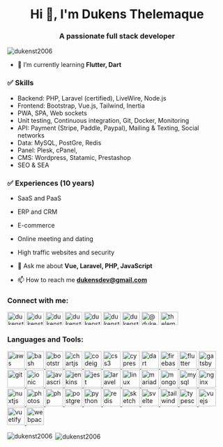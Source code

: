 <!--
**dukenst2006/dukenst2006** is a ✨ _special_ ✨ repository because its `README.md` (this file) appears on your GitHub profile.-->
<h1 align="center">Hi 👋, I'm Dukens Thelemaque</h1>
<h3 align="center">A passionate full stack developer</h3>

<p align="left"> <img src="https://komarev.com/ghpvc/?username=dukenst2006" alt="dukenst2006" /> </p>

- 🌱 I’m currently learning **Flutter, Dart**

### ✅ Skills
- Backend: PHP, Laravel (certified), LiveWire, Node.js
- Frontend: Bootstrap, Vue.js, Tailwind, Inertia
- PWA, SPA, Web sockets
- Unit testing, Continuous integration, Git, Docker, Monitoring
- API: Payment (Stripe, Paddle, Paypal), Mailing & Texting, Social networks
- Data: MySQL, PostGre, Redis
- Panel: Plesk, cPanel, 
- CMS: Wordpress, Statamic, Prestashop
- SEO & SEA

### ✅ Experiences (10 years)
- SaaS and PaaS
- ERP and CRM
- E-commerce
- Online meeting and dating
- High traffic websites and security

- 💬 Ask me about **Vue, Laravel, PHP, JavaScript**

- 📫 How to reach me **dukensdev@gmail.com**

<p align="left">
<h3 align="left">Connect with me:</h3>
<a href="https://dev.to/dukenst" target="blank"><img align="center" src="https://cdn.jsdelivr.net/npm/simple-icons@3.0.1/icons/dev-dot-to.svg" alt="dukenst" height="30" width="40" /></a>
<a href="https://twitter.com/dukenst" target="blank"><img align="center" src="https://cdn.jsdelivr.net/npm/simple-icons@3.0.1/icons/twitter.svg" alt="dukenst" height="30" width="40" /></a>
<a href="https://linkedin.com/in/dukenst" target="blank"><img align="center" src="https://cdn.jsdelivr.net/npm/simple-icons@3.0.1/icons/linkedin.svg" alt="dukenst" height="30" width="40" /></a>
<a href="https://fb.com/dukenst" target="blank"><img align="center" src="https://cdn.jsdelivr.net/npm/simple-icons@3.0.1/icons/facebook.svg" alt="dukenst" height="30" width="40" /></a>
<a href="https://instagram.com/dukenst" target="blank"><img align="center" src="https://cdn.jsdelivr.net/npm/simple-icons@3.0.1/icons/instagram.svg" alt="dukenst" height="30" width="40" /></a>
<a href="https://dribbble.com/dukenst" target="blank"><img align="center" src="https://cdn.jsdelivr.net/npm/simple-icons@3.0.1/icons/dribbble.svg" alt="dukenst" height="30" width="40" /></a>
<a href="https://www.behance.net/dukenst" target="blank"><img align="center" src="https://cdn.jsdelivr.net/npm/simple-icons@3.0.1/icons/behance.svg" alt="dukenst" height="30" width="40" /></a>
<a href="https://medium.com/@dukenst" target="blank"><img align="center" src="https://cdn.jsdelivr.net/npm/simple-icons@3.0.1/icons/medium.svg" alt="@dukenst" height="30" width="40" /></a>
<a href="https://www.youtube.com/c/thelemaquedukens" target="blank"><img align="center" src="https://cdn.jsdelivr.net/npm/simple-icons@3.0.1/icons/youtube.svg" alt="thelemaquedukens" height="30" width="40" /></a>
</p>

<h3 align="left">Languages and Tools:</h3>
<p align="left"> <a href="https://aws.amazon.com" target="_blank"> <img src="https://devicons.github.io/devicon/devicon.git/icons/amazonwebservices/amazonwebservices-original-wordmark.svg" alt="aws" width="40" height="40"/> </a> <a href="https://www.gnu.org/software/bash/" target="_blank"> <img src="https://www.vectorlogo.zone/logos/gnu_bash/gnu_bash-icon.svg" alt="bash" width="40" height="40"/> </a> <a href="https://getbootstrap.com" target="_blank"> <img src="https://devicons.github.io/devicon/devicon.git/icons/bootstrap/bootstrap-plain.svg" alt="bootstrap" width="40" height="40"/> </a> <a href="https://www.chartjs.org" target="_blank"> <img src="https://www.chartjs.org/media/logo-title.svg" alt="chartjs" width="40" height="40"/> </a> <a href="https://codeigniter.com" target="_blank"> <img src="https://cdn.worldvectorlogo.com/logos/codeigniter.svg" alt="codeigniter" width="40" height="40"/> </a> <a href="https://www.w3schools.com/css/" target="_blank"> <img src="https://devicons.github.io/devicon/devicon.git/icons/css3/css3-original-wordmark.svg" alt="css3" width="40" height="40"/> </a> <a href="https://www.cypress.io" target="_blank"> <img src="https://raw.githubusercontent.com/simple-icons/simple-icons/6e46ec1fc23b60c8fd0d2f2ff46db82e16dbd75f/icons/cypress.svg" alt="cypress" width="40" height="40"/> </a> <a href="https://dart.dev" target="_blank"> <img src="https://www.vectorlogo.zone/logos/dartlang/dartlang-icon.svg" alt="dart" width="40" height="40"/> </a> <a href="https://firebase.google.com/" target="_blank"> <img src="https://www.vectorlogo.zone/logos/firebase/firebase-icon.svg" alt="firebase" width="40" height="40"/> </a> <a href="https://flutter.dev" target="_blank"> <img src="https://www.vectorlogo.zone/logos/flutterio/flutterio-icon.svg" alt="flutter" width="40" height="40"/> </a> <a href="https://www.gatsbyjs.com/" target="_blank"> <img src="https://www.vectorlogo.zone/logos/gatsbyjs/gatsbyjs-icon.svg" alt="gatsby" width="40" height="40"/> </a> <a href="https://git-scm.com/" target="_blank"> <img src="https://www.vectorlogo.zone/logos/git-scm/git-scm-icon.svg" alt="git" width="40" height="40"/> </a> <a href="https://ionicframework.com" target="_blank"> <img src="https://upload.wikimedia.org/wikipedia/commons/d/d1/Ionic_Logo.svg" alt="ionic" width="40" height="40"/> </a> <a href="https://developer.mozilla.org/en-US/docs/Web/JavaScript" target="_blank"> <img src="https://devicons.github.io/devicon/devicon.git/icons/javascript/javascript-original.svg" alt="javascript" width="40" height="40"/> </a> <a href="https://www.jenkins.io" target="_blank"> <img src="https://www.vectorlogo.zone/logos/jenkins/jenkins-icon.svg" alt="jenkins" width="40" height="40"/> </a> <a href="https://jestjs.io" target="_blank"> <img src="https://www.vectorlogo.zone/logos/jestjsio/jestjsio-icon.svg" alt="jest" width="40" height="40"/> </a> <a href="https://laravel.com/" target="_blank"> <img src="https://devicons.github.io/devicon/devicon.git/icons/laravel/laravel-plain-wordmark.svg" alt="laravel" width="40" height="40"/> </a> <a href="https://www.linux.org/" target="_blank"> <img src="https://devicons.github.io/devicon/devicon.git/icons/linux/linux-original.svg" alt="linux" width="40" height="40"/> </a> <a href="https://mariadb.org/" target="_blank"> <img src="https://www.vectorlogo.zone/logos/mariadb/mariadb-icon.svg" alt="mariadb" width="40" height="40"/> </a> <a href="https://www.mongodb.com/" target="_blank"> <img src="https://devicons.github.io/devicon/devicon.git/icons/mongodb/mongodb-original-wordmark.svg" alt="mongodb" width="40" height="40"/> </a> <a href="https://www.mysql.com/" target="_blank"> <img src="https://devicons.github.io/devicon/devicon.git/icons/mysql/mysql-original-wordmark.svg" alt="mysql" width="40" height="40"/> </a> <a href="https://www.nginx.com" target="_blank"> <img src="https://devicons.github.io/devicon/devicon.git/icons/nginx/nginx-original.svg" alt="nginx" width="40" height="40"/> </a> <a href="https://nuxtjs.org/" target="_blank"> <img src="https://www.vectorlogo.zone/logos/nuxtjs/nuxtjs-icon.svg" alt="nuxtjs" width="40" height="40"/> </a> <a href="https://www.photoshop.com/en" target="_blank"> <img src="https://devicons.github.io/devicon/devicon.git/icons/photoshop/photoshop-plain.svg" alt="photoshop" width="40" height="40"/> </a> <a href="https://www.php.net" target="_blank"> <img src="https://devicons.github.io/devicon/devicon.git/icons/php/php-original.svg" alt="php" width="40" height="40"/> </a> <a href="https://www.postgresql.org" target="_blank"> <img src="https://devicons.github.io/devicon/devicon.git/icons/postgresql/postgresql-original-wordmark.svg" alt="postgresql" width="40" height="40"/> </a> <a href="https://www.python.org" target="_blank"> <img src="https://devicons.github.io/devicon/devicon.git/icons/python/python-original.svg" alt="python" width="40" height="40"/> </a> <a href="https://redis.io" target="_blank"> <img src="https://devicons.github.io/devicon/devicon.git/icons/redis/redis-original-wordmark.svg" alt="redis" width="40" height="40"/> </a> <a href="https://www.sketch.com/" target="_blank"> <img src="https://www.vectorlogo.zone/logos/sketchapp/sketchapp-icon.svg" alt="sketch" width="40" height="40"/> </a> <a href="https://svelte.dev" target="_blank"> <img src="https://upload.wikimedia.org/wikipedia/commons/1/1b/Svelte_Logo.svg" alt="svelte" width="40" height="40"/> </a> <a href="https://tailwindcss.com/" target="_blank"> <img src="https://www.vectorlogo.zone/logos/tailwindcss/tailwindcss-icon.svg" alt="tailwind" width="40" height="40"/> </a> <a href="https://www.typescriptlang.org/" target="_blank"> <img src="https://devicons.github.io/devicon/devicon.git/icons/typescript/typescript-original.svg" alt="typescript" width="40" height="40"/> </a> <a href="https://vuejs.org/" target="_blank"> <img src="https://devicons.github.io/devicon/devicon.git/icons/vuejs/vuejs-original-wordmark.svg" alt="vuejs" width="40" height="40"/> </a> <a href="https://vuetifyjs.com/en/" target="_blank"> <img src="https://bestofjs.org/logos/vuetify.svg" alt="vuetify" width="40" height="40"/> </a> <a href="https://webpack.js.org" target="_blank"> <img src="https://devicons.github.io/devicon/devicon.git/icons/webpack/webpack-original.svg" alt="webpack" width="40" height="40"/> </a> </p>

<p><img align="left" src="https://github-readme-stats.vercel.app/api/top-langs/?username=dukenst2006&layout=compact" alt="dukenst2006" /></p>

<p>&nbsp;<img align="center" src="https://github-readme-stats.vercel.app/api?username=dukenst2006&show_icons=true" alt="dukenst2006" /></p>



